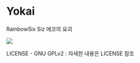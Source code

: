 # Yokai

RainbowSix Siz 에코의 요괴

<img src="https://liquipedia.net/commons/images/6/68/Echo_R6S.png">

LICENSE - GNU GPLv2 : 자세한 내용은 LICENSE 참조
